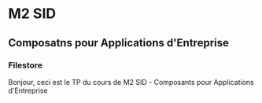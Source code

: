<h1> M2 SID </h1>
<h2> Composatns pour Applications d'Entreprise </h2>
<h3> Filestore </h3>
<p>Bonjour, ceci est le TP du cours de M2 SID - Composants pour Applications d'Entreprise</p>
